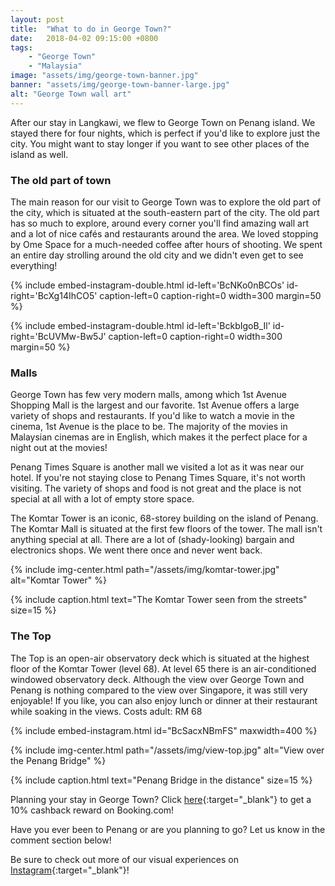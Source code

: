 ```yaml
---
layout: post
title:  "What to do in George Town?"
date:   2018-04-02 09:15:00 +0800
tags:
    - "George Town"
    - "Malaysia"
image: "assets/img/george-town-banner.jpg"
banner: "assets/img/george-town-banner-large.jpg"
alt: "George Town wall art"
---
```


After our stay in Langkawi, we flew to George Town on Penang island. We stayed there for four nights, which is perfect if you'd like to explore just the city. You might want to stay longer if you want to see other places of the island as well. 

### The old part of town

The main reason for our visit to George Town was to explore the old part of the city, which is situated at the south-eastern part of the city. The old part has so much to explore, around every corner you'll find amazing wall art and a lot of nice cafés and restaurants around the area. We loved stopping by Ome Space for a much-needed coffee after hours of shooting. We spent an entire day strolling around the old city and we didn't even get to see everything! 

{% include embed-instagram-double.html id-left='BcNKo0nBCOs' id-right='BcXg14IhCO5' caption-left=0 caption-right=0 width=300 margin=50 %}

{% include embed-instagram-double.html id-left='BckbIgoB_Il' id-right='BcUVMw-Bw5J' caption-left=0 caption-right=0 width=300 margin=50 %}


### Malls

George Town has few very modern malls, among which 1st Avenue Shopping Mall is the largest and our favorite. 1st Avenue offers a large variety of shops and restaurants. If you'd like to watch a movie in the cinema, 1st Avenue is the place to be. The majority of the movies in Malaysian cinemas are in English, which makes it the perfect place for a night out at the movies! 

Penang Times Square is another mall we visited a lot as it was near our hotel. If you're not staying close to Penang Times Square, it's not worth visiting. The variety of shops and food is not great and the place is not special at all with a lot of empty store space. 

The Komtar Tower is an iconic, 68-storey building on the island of Penang. The Komtar Mall is situated at the first few floors of the tower. The mall isn't anything special at all. There are a lot of (shady-looking) bargain and electronics shops. We went there once and never went back. 

{% include img-center.html path="/assets/img/komtar-tower.jpg" alt="Komtar Tower" %}

{% include caption.html text="The Komtar Tower seen from the streets" size=15 %}

### The Top

The Top is an open-air observatory deck which is situated at the highest floor of the Komtar Tower (level 68). At level 65 there is an air-conditioned windowed observatory deck. Although the view over George Town and Penang is nothing compared to the view over Singapore, it was still very enjoyable! If you like, you can also enjoy lunch or dinner at their restaurant while soaking in the views. 
Costs adult: RM 68

{% include embed-instagram.html id="BcSacxNBmFS" maxwidth=400 %}

{% include img-center.html path="/assets/img/view-top.jpg" alt="View over the Penang Bridge" %}

{% include caption.html text="Penang Bridge in the distance" size=15 %}

Planning your stay in George Town? Click [here][booking.com]{:target="_blank"} to get a 10% cashback reward on Booking.com! 

Have you ever been to Penang or are you planning to go? Let us know in the comment section below! 

Be sure to check out more of our visual experiences on [Instagram][instagram]{:target="_blank"}!

[instagram]: https://instagram.com/kipamojo
[booking.com]: https://www.booking.com/s/11_6/joop9916
